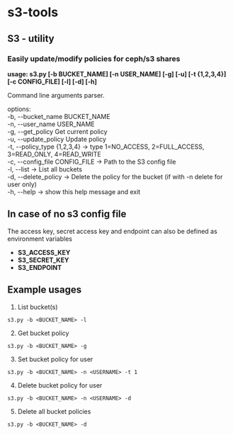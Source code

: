 # s3-tools
## S3 - utility

### Easily update/modify policies for ceph/s3 shares

**usage: s3.py [-b BUCKET_NAME] [-n USER_NAME] [-g] [-u] [-t {1,2,3,4}] [-c CONFIG_FILE] [-l] [-d] [-h]**

Command line arguments parser.

options:   
  -b, --bucket_name BUCKET_NAME  
  -n, --user_name USER_NAME  
  -g, --get_policy      Get current policy  
  -u, --update_policy   Update policy  
  -t, --policy_type {1,2,3,4}  -> type 1=NO_ACCESS, 2=FULL_ACCESS, 3=READ_ONLY, 4=READ_WRITE   
  -c, --config_file CONFIG_FILE  -> Path to the S3 config file   
  -l, --list            -> List all buckets  
  -d, --delete_policy   -> Delete the policy for the bucket (if with -n delete for user only)  
  -h, --help            -> show this help message and exit  

## In case of no s3 config file
The access key, secret access key and endpoint can also be defined as environment variables  

* **S3_ACCESS_KEY**  
* **S3_SECRET_KEY**  
* **S3_ENDPOINT**  
 

## Example usages

1. List bucket(s)
```{bash}
s3.py -b <BUCKET_NAME> -l
```
2. Get bucket policy
```{bash}
s3.py -b <BUCKET_NAME> -g
```

3. Set bucket policy for user
```{bash}
s3.py -b <BUCKET_NAME> -n <USERNAME> -t 1
```

4. Delete bucket policy for user
```{bash}
s3.py -b <BUCKET_NAME> -n <USERNAME> -d
```

5. Delete all bucket policies 
```{bash}
s3.py -b <BUCKET_NAME> -d
```
